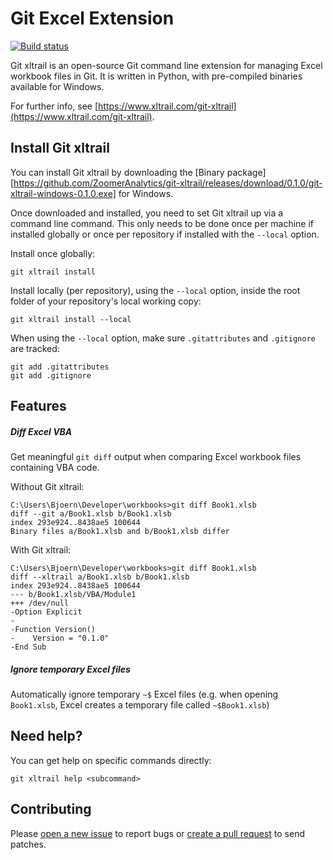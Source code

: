 # Git Excel Extension

[![Build status](https://ci.appveyor.com/api/projects/status/gr093ijhqwtmp5s9/branch/master?svg=true)](https://ci.appveyor.com/project/zoomeranalytics/git-xltrail/branch/master)

Git xltrail is an open-source Git command line extension for managing Excel workbook files in Git. It is written in Python, with pre-compiled binaries available for Windows.

For further info, see [https://www.xltrail.com/git-xltrail](https://www.xltrail.com/git-xltrail).


## Install Git xltrail

You can install Git xltrail by downloading the [Binary package][https://github.com/ZoomerAnalytics/git-xltrail/releases/download/0.1.0/git-xltrail-windows-0.1.0.exe] for Windows.

Once downloaded and installed, you need to set Git xltrail up via a command line command. This only
needs to be done once per machine if installed globally or once per repository if installed with the `--local` option.

Install once globally:
```
git xltrail install
```

Install locally (per repository), using the `--local` option, inside the root folder of your repository's local working copy:

```
git xltrail install --local
```

When using the `--local` option, make sure `.gitattributes` and `.gitignore` are tracked:

```
git add .gitattributes
git add .gitignore
```


## Features

##### Diff Excel VBA

Get meaningful `git diff` output when comparing Excel workbook files containing VBA code.

Without Git xltrail:
```
C:\Users\Bjoern\Developer\workbooks>git diff Book1.xlsb
diff --git a/Book1.xlsb b/Book1.xlsb
index 293e924..8438ae5 100644
Binary files a/Book1.xlsb and b/Book1.xlsb differ
```

With Git xltrail:
```
C:\Users\Bjoern\Developer\workbooks>git diff Book1.xlsb
diff --xltrail a/Book1.xlsb b/Book1.xlsb
index 293e924..8438ae5 100644
--- b/Book1.xlsb/VBA/Module1
+++ /dev/null
-Option Explicit
-
-Function Version()
-    Version = "0.1.0"
-End Sub
```


##### Ignore temporary Excel files

Automatically ignore temporary `~$` Excel files (e.g. when opening `Book1.xlsb`, Excel creates a temporary file called `~$Book1.xlsb`)


## Need help?

You can get help on specific commands directly:

```
git xltrail help <subcommand>
```


## Contributing

Please [open a new issue](https://github.com/ZoomerAnalytics/git-xltrail/issues) to report bugs or [create a pull request](https://github.com/ZoomerAnalytics/git-xltrail/pulls) to send patches.